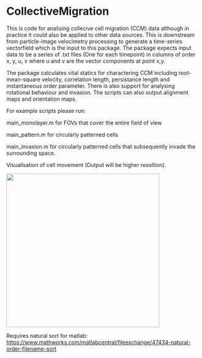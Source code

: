 # CollectiveMigration
This is code for analising collecive cell migration (CCM) data although in practice it could also be applied to other data sources. This is downstream from particle-image velocimetry processing to generate a time-series vectorfield which is the input to this package. The package expects input data to be a series of .txt files (One for each timepoint) in columns of order x, y, u, v where u and v are the vector components at point x,y.

The package calculates vital statics for charactering CCM including root-mean-square velocity, correlation length, persistance length and instantaneous order parameter. There is also support for analysing rotational behaviour and invasion. The scripts can also output alignment maps and orientation maps.

For example scripts please run:

main_monolayer.m for FOVs that cover the entire field of view

main_pattern.m for circularly patterned cells

main_invasion.m for circularly patterned cells that subsequently invade the surrounding space.

Visualisation of cell movement (Output will be higher resoltion).

<img src="https://user-images.githubusercontent.com/45679976/175018563-fde659dc-834b-4715-9932-359bd6986e54.gif" width="400">

Requires natural sort for matlab: https://www.mathworks.com/matlabcentral/fileexchange/47434-natural-order-filename-sort
